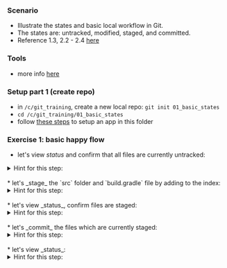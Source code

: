 
### Scenario

* Illustrate the states and basic local workflow in Git.
* The states are: untracked, modified, staged, and committed.
* Reference 1.3, 2.2 - 2.4 [here](https://git-scm.com/book/en/v2)

### Tools

* more info [here](./reference_doc/Tools.md)

### Setup part 1 (create repo)

* in `/c/git_training`, create a new local repo: `git init 01_basic_states`
* `cd /c/git_training/01_basic_states`
* follow [these steps](./reference_doc/SetupApp.md) to setup an app in this folder

### Exercise 1: basic happy flow

* let's view _status_ and confirm that all files are currently untracked:
<details><summary>Hint for this step:</summary>
<p><pre>
git status
</pre></p></details>
<br/>
* let's _stage_ the `src` folder and `build.gradle` file by adding to the index: 
<details><summary>Hint for this step:</summary>
<p><pre>
git add src build.gradle 
</pre></p></details>
<br/>
* let's view _status_, confirm files are staged:
<details><summary>Hint for this step:</summary>
<p><pre>
git status
</pre></p></details>
<br/>
* let's _commit_ the files which are currently staged:
<details><summary>Hint for this step:</summary>
<p><pre>
git commit -m "first commit"
</pre></p></details>
<br/>
* let's view _status_:
<details><summary>Hint for this step:</summary>
<p><pre>
git status
</pre></p></details>
<br/>

